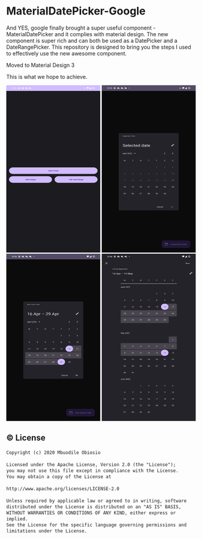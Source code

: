 # MaterialDatePicker-Google

And YES, google finally brought a super useful component - MaterialDatePicker and it complies with material design.
The new component is super rich and can both be used as a DatePicker and a DateRangePicker.
This repository is designed to bring you the steps I used to effectively use the new awesome component.

Moved to Material Design 3

This is what we hope to achieve.

<img src="https://raw.githubusercontent.com/mbobiosio/MaterialDatePicker-Google/master/images/home.png" width="250" height="444" />
<img src="https://raw.githubusercontent.com/mbobiosio/MaterialDatePicker-Google/master/images/single-date.png" width="250" height="444" />
<img src="https://raw.githubusercontent.com/mbobiosio/MaterialDatePicker-Google/master/images/date-range.png" width="250" height="444" />
<img src="https://raw.githubusercontent.com/mbobiosio/MaterialDatePicker-Google/master/images/full-date-range.png" width="250" height="444" />

## © License 
```
Copyright (c) 2020 Mbuodile Obiosio

Licensed under the Apache License, Version 2.0 (the "License");
you may not use this file except in compliance with the License.
You may obtain a copy of the License at

http://www.apache.org/licenses/LICENSE-2.0

Unless required by applicable law or agreed to in writing, software
distributed under the License is distributed on an "AS IS" BASIS,
WITHOUT WARRANTIES OR CONDITIONS OF ANY KIND, either express or implied.
See the License for the specific language governing permissions and
limitations under the License.
